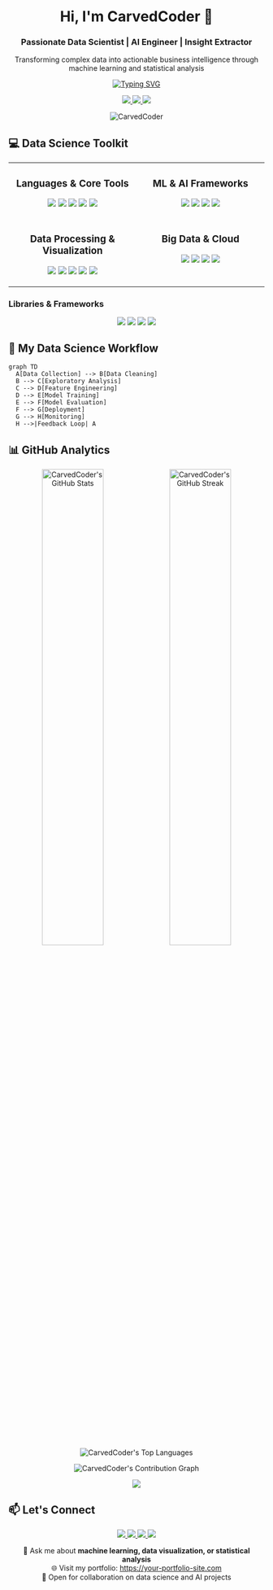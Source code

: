 <div align="center">
  
  # Hi, I'm CarvedCoder 👋
  ### Passionate Data Scientist | AI Engineer | Insight Extractor
  
  <p>Transforming complex data into actionable business intelligence through machine learning and statistical analysis</p>
</div>


<!-- Dynamic Typing SVG -->
<p align="center">
  <a href="https://git.io/typing-svg">
    <img src="https://readme-typing-svg.demolab.com?font=Fira+Code&weight=600&size=24&duration=4000&pause=1000&color=22D3EE&center=true&vCenter=true&width=500&height=40&lines=Turning+Data+into+Decisions;Machine+Learning+Specialist;Big+Data+Enthusiast;Python+%7C+SQL+%7C+TensorFlow;Building+AI-Powered+Solutions" alt="Typing SVG" />
  </a>
</p>

<!-- Social & Platform Badges -->
<p align="center">
  <a href="https://linkedin.com/in/shreyans-behera-653aa5337">
    <img src="https://img.shields.io/badge/LinkedIn-0077B5?style=for-the-badge&logo=linkedin&logoColor=white">
  </a>
  <a href="https://kaggle.com/carvedcoder">
    <img src="https://img.shields.io/badge/Kaggle-20BEFF?style=for-the-badge&logo=Kaggle&logoColor=white">
  </a>
  <a href="https://leetcode.com/u/Shreyans_Behera/">
    <img src="https://img.shields.io/badge/-LeetCode-FFA116?style=for-the-badge&logo=LeetCode&logoColor=black">
  </a>
</p>

<!-- Visitor Counter -->
<p align="center"> 
  <img src="https://komarev.com/ghpvc/?username=CarvedCoder&label=Profile%20Views&color=0e75b6&style=flat" alt="CarvedCoder" /> 
</p>


## 💻 Data Science Toolkit

<table align="center">
  <tr>
    <td valign="top" width="50%">
      <h3 align="center">Languages & Core Tools</h3>
      <p align="center">
        <img src="https://img.shields.io/badge/Python-3776AB?style=for-the-badge&logo=python&logoColor=white">
        <img src="https://img.shields.io/badge/R-276DC3?style=for-the-badge&logo=r&logoColor=white">
        <img src="https://img.shields.io/badge/SQL-4479A1?style=for-the-badge&logo=postgresql&logoColor=white">
        <img src="https://img.shields.io/badge/Jupyter-F37626?style=for-the-badge&logo=jupyter&logoColor=white">
        <img src="https://img.shields.io/badge/Git-F05032?style=for-the-badge&logo=git&logoColor=white">
      </p>
    </td>
    <td valign="top" width="50%">
      <h3 align="center">ML & AI Frameworks</h3>
      <p align="center">
        <img src="https://img.shields.io/badge/TensorFlow-FF6F00?style=for-the-badge&logo=TensorFlow&logoColor=white">
        <img src="https://img.shields.io/badge/PyTorch-EE4C2C?style=for-the-badge&logo=PyTorch&logoColor=white">
        <img src="https://img.shields.io/badge/scikit_learn-F7931E?style=for-the-badge&logo=scikit-learn&logoColor=white">
        <img src="https://img.shields.io/badge/Keras-D00000?style=for-the-badge&logo=Keras&logoColor=white">
      </p>
    </td>
  </tr>
  <tr>
    <td valign="top" width="50%">
      <h3 align="center">Data Processing & Visualization</h3>
      <p align="center">
        <img src="https://img.shields.io/badge/Pandas-150458?style=for-the-badge&logo=pandas&logoColor=white">
        <img src="https://img.shields.io/badge/NumPy-013243?style=for-the-badge&logo=numpy&logoColor=white">
        <img src="https://img.shields.io/badge/Tableau-E97627?style=for-the-badge&logo=Tableau&logoColor=white">
        <img src="https://img.shields.io/badge/Matplotlib-11557c?style=for-the-badge">
        <img src="https://img.shields.io/badge/Seaborn-3776AB?style=for-the-badge">
      </p>
    </td>
    <td valign="top" width="50%">
      <h3 align="center">Big Data & Cloud</h3>
      <p align="center">
        <img src="https://img.shields.io/badge/Apache_Spark-FFFFFF?style=for-the-badge&logo=apachespark&logoColor=#E35A16">
        <img src="https://img.shields.io/badge/AWS-232F3E?style=for-the-badge&logo=amazon-aws&logoColor=white">
        <img src="https://img.shields.io/badge/Docker-2496ED?style=for-the-badge&logo=docker&logoColor=white">
        <img src="https://img.shields.io/badge/Hadoop-66CCFF?style=for-the-badge&logo=apache-hadoop&logoColor=black">
      </p>
    </td>
  </tr>
</table>


### Libraries & Frameworks
<p align="center">
  <img src="https://img.shields.io/badge/Pandas-150458?style=for-the-badge&logo=pandas&logoColor=white">
  <img src="https://img.shields.io/badge/NumPy-013243?style=for-the-badge&logo=numpy&logoColor=white">
  <img src="https://img.shields.io/badge/scikit_learn-F7931E?style=for-the-badge&logo=scikit-learn&logoColor=white">
  <img src="https://img.shields.io/badge/Keras-D00000?style=for-the-badge&logo=Keras&logoColor=white">
</p>

## 🤖 My Data Science Workflow

```mermaid
graph TD
  A[Data Collection] --> B[Data Cleaning]
  B --> C[Exploratory Analysis]
  C --> D[Feature Engineering]
  D --> E[Model Training]
  E --> F[Model Evaluation]
  F --> G[Deployment]
  G --> H[Monitoring]
  H -->|Feedback Loop| A
```

## 📊 GitHub Analytics

<p align="center">
  <img width="49%" src="https://github-readme-stats.vercel.app/api?username=CarvedCoder&show_icons=true&theme=radical&count_private=true&hide_border=true&bg_color=00000000&include_all_commits=true&rank_icon=github" alt="CarvedCoder's GitHub Stats">
  <img width="49%" src="https://github-readme-streak-stats.herokuapp.com/?user=CarvedCoder&theme=radical&hide_border=true&background=00000000" alt="CarvedCoder's GitHub Streak">
</p>

<p align="center">
  <img src="https://github-readme-stats.vercel.app/api/top-langs/?username=CarvedCoder&layout=compact&theme=radical&hide_border=true&bg_color=00000000&hide=html,css,scss,php&langs_count=6" alt="CarvedCoder's Top Languages">
</p>

<!-- GitHub Activity Graph -->
<p align="center">
  <img src="https://activity-graph.herokuapp.com/graph?username=CarvedCoder&theme=react-dark&hide_border=true&bg_color=00000000" alt="CarvedCoder's Contribution Graph">
</p>

<p align="center">
  <img src="https://github-readme-stats.vercel.app/api/top-langs/?username=CarvedCoder&layout=compact&theme=radical&hide_border=true&bg_color=00000000&hide=html,css,scss,php&langs_count=6">
</p>


## 📫 Let's Connect

<p align="center">
  <a href="mailto:shreyansbehera84@gmail.com">
    <img src="https://img.shields.io/badge/Gmail-D14836?style=for-the-badge&logo=gmail&logoColor=white">
  </a>
  <a href="https://linkedin.com/in/shreyans-behera-653aa5337">
    <img src="https://img.shields.io/badge/LinkedIn-0077B5?style=for-the-badge&logo=linkedin&logoColor=white">
  </a>
  <a href="https://kaggle.com/carvedcoder">
    <img src="https://img.shields.io/badge/Kaggle-20BEFF?style=for-the-badge&logo=Kaggle&logoColor=white">
  </a>
  <a href="https://leetcode.com/u/Shreyans_Behera/">
    <img src="https://img.shields.io/badge/-LeetCode-FFA116?style=for-the-badge&logo=LeetCode&logoColor=black">
  </a>
</p>

<p align="center">
  💬 Ask me about <b>machine learning, data visualization, or statistical analysis</b><br>
  🌐 Visit my portfolio: <a href="https://2d-game-portfolio-carvedcoders-projects.vercel.app/">https://your-portfolio-site.com</a><br>
  📅 Open for collaboration on data science and AI projects
</p>

